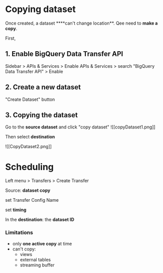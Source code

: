 # Copying dataset
Once created, a dataset ****<span class="red">can't change location</span>**. Qee need to **make a copy**.

First,

## 1. Enable BigQuery Data Transfer API
Sidebar > APIs & Services > Enable APIs & Services > search "BigQuery Data Transfer API" > Enable

## 2. Create a new dataset
"Create Dataset" button

## 3. Copying the dataset
Go to the **source dataset** and click "copy dataset"
![[copyDataset1.png]]

Then select **destination**

![[CopyDataset2.png]]

# Scheduling 
Left menu > Transfers > Create Transfer

Source: **dataset copy**

set Transfer Config Name

set **timing**

In the **destination**: the **dataset ID**

### Limitations
- only **one active copy** at time
- can't copy:
	- views
	- external tables
	- streaming buffer

